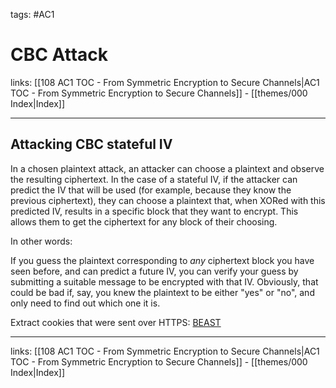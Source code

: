 tags: #AC1 

# CBC Attack

links:  [[108 AC1 TOC - From Symmetric Encryption to Secure Channels|AC1 TOC - From Symmetric Encryption to Secure Channels]] - [[themes/000 Index|Index]]

---

## Attacking CBC stateful IV

In a chosen plaintext attack, an attacker can choose a plaintext and observe the resulting ciphertext. In the case of a stateful IV, if the attacker can predict the IV that will be used (for example, because they know the previous ciphertext), they can choose a plaintext that, when XORed with this predicted IV, results in a specific block that they want to encrypt. This allows them to get the ciphertext for any block of their choosing.

In other words:

If you guess the plaintext corresponding to _any_ ciphertext block you have seen before, and can predict a future IV, you can verify your guess by submitting a suitable message to be encrypted with that IV. Obviously, that could be bad if, say, you knew the plaintext to be either "yes" or "no", and only need to find out which one it is.

Extract cookies that were sent over HTTPS: [BEAST](https://crypto.stackexchange.com/a/3885)

---

links:  [[108 AC1 TOC - From Symmetric Encryption to Secure Channels|AC1 TOC - From Symmetric Encryption to Secure Channels]] - [[themes/000 Index|Index]]
